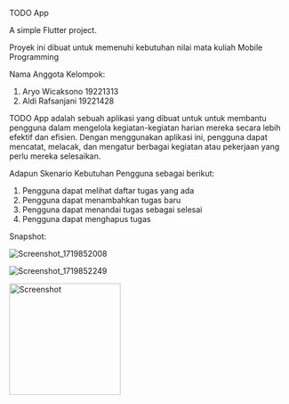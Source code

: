 TODO App

A simple Flutter project.

Proyek ini dibuat untuk memenuhi kebutuhan nilai mata kuliah Mobile Programming

Nama Anggota Kelompok:
1. Aryo Wicaksono 19221313
2. Aldi Rafsanjani 19221428

TODO App adalah sebuah aplikasi yang dibuat untuk untuk membantu pengguna dalam mengelola kegiatan-kegiatan harian mereka secara lebih efektif dan efisien. Dengan menggunakan aplikasi ini, pengguna dapat mencatat, melacak, dan mengatur berbagai kegiatan atau pekerjaan yang perlu mereka selesaikan.

Adapun Skenario Kebutuhan Pengguna sebagai berikut:
1. Pengguna dapat melihat daftar tugas yang ada
2. Pengguna dapat menambahkan tugas baru
3. Pengguna dapat menandai tugas sebagai selesai
4. Pengguna dapat menghapus tugas 


Snapshot:

![Screenshot_1719852008](https://github.com/aryo1027/todo-app/assets/71845244/c3b78bd2-eae6-472f-be68-78e297863dbe)

![Screenshot_1719852249](https://github.com/aryo1027/todo-app/assets/71845244/1f08999e-e0b3-4f60-bc69-7238da6ced89)

<img src="https://github.com/aryo1027/todo-app/assets/71845244/26bc98b4-280c-4e09-bc19-bfcea11e3681" alt="Screenshot" width="200"/>










